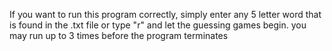 If you want to run this program correctly, simply enter any 5 letter word that is found in the .txt file or type "r" and let the guessing games begin.
you may run up to 3 times before the program terminates
